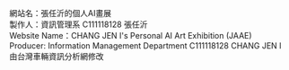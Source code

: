 
網站名：張任沂的個人AI畫展<br>
製作人：資訊管理系 C111118128 張任沂<br>
Website Name：CHANG JEN I's Personal AI Art Exhibition (JAAE)<br>
Producer: Information Management Department C111118128 CHANG JEN I<br>
由台灣車輛資訊分析網修改<br>
